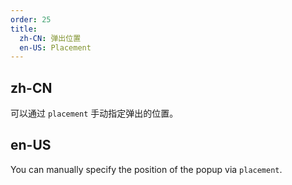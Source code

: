 ```yaml
---
order: 25
title:
  zh-CN: 弹出位置
  en-US: Placement
---
```


## zh-CN

可以通过 `placement` 手动指定弹出的位置。

## en-US

You can manually specify the position of the popup via `placement`.